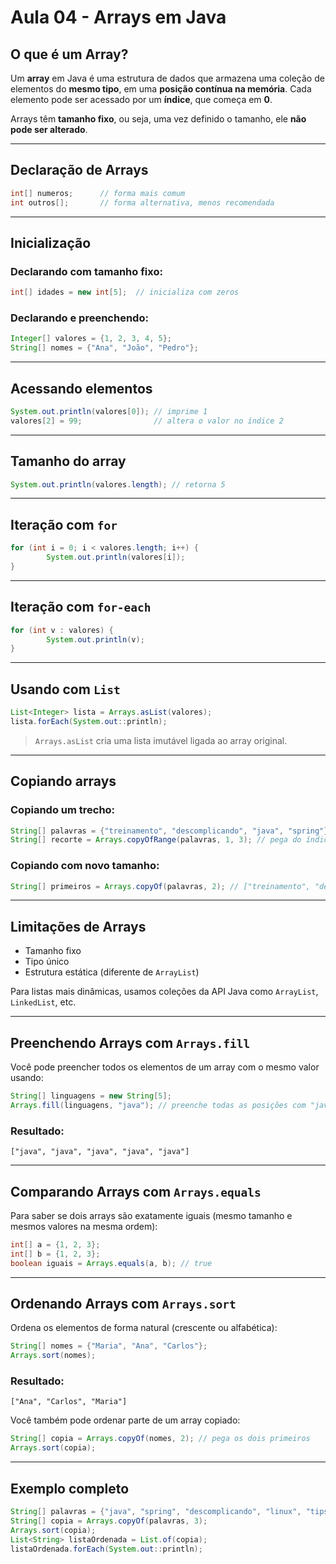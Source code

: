 # Aula 04 - Arrays em Java

## O que é um Array?

Um **array** em Java é uma estrutura de dados que armazena uma coleção de elementos do **mesmo tipo**, em uma **posição contínua na memória**. Cada elemento pode ser acessado por um **índice**, que começa em **0**.

Arrays têm **tamanho fixo**, ou seja, uma vez definido o tamanho, ele **não pode ser alterado**.

---

## Declaração de Arrays

```java
int[] numeros;      // forma mais comum
int outros[];       // forma alternativa, menos recomendada
```

---

## Inicialização

### Declarando com tamanho fixo:
```java
int[] idades = new int[5];  // inicializa com zeros
```

### Declarando e preenchendo:
```java
Integer[] valores = {1, 2, 3, 4, 5};
String[] nomes = {"Ana", "João", "Pedro"};
```

---

## Acessando elementos

```java
System.out.println(valores[0]); // imprime 1
valores[2] = 99;                // altera o valor no índice 2
```

---

## Tamanho do array

```java
System.out.println(valores.length); // retorna 5
```

---

## Iteração com `for`

```java
for (int i = 0; i < valores.length; i++) {
        System.out.println(valores[i]);
}
```

---

## Iteração com `for-each`

```java
for (int v : valores) {
        System.out.println(v);
}
```

---

## Usando com `List`

```java
List<Integer> lista = Arrays.asList(valores);
lista.forEach(System.out::println);
```

> `Arrays.asList` cria uma lista imutável ligada ao array original.

---

## Copiando arrays

### Copiando um trecho:
```java
String[] palavras = {"treinamento", "descomplicando", "java", "spring"};
String[] recorte = Arrays.copyOfRange(palavras, 1, 3); // pega do índice 1 ao 2
```

### Copiando com novo tamanho:
```java
String[] primeiros = Arrays.copyOf(palavras, 2); // ["treinamento", "descomplicando"]
```

---

## Limitações de Arrays
- Tamanho fixo
- Tipo único
- Estrutura estática (diferente de `ArrayList`)

Para listas mais dinâmicas, usamos coleções da API Java como `ArrayList`, `LinkedList`, etc.

---

## Preenchendo Arrays com `Arrays.fill`

Você pode preencher todos os elementos de um array com o mesmo valor usando:

```java
String[] linguagens = new String[5];
Arrays.fill(linguagens, "java"); // preenche todas as posições com "java"
```

### Resultado:
```
["java", "java", "java", "java", "java"]
```

---

## Comparando Arrays com `Arrays.equals`

Para saber se dois arrays são exatamente iguais (mesmo tamanho e mesmos valores na mesma ordem):

```java
int[] a = {1, 2, 3};
int[] b = {1, 2, 3};
boolean iguais = Arrays.equals(a, b); // true
```

---

## Ordenando Arrays com `Arrays.sort`

Ordena os elementos de forma natural (crescente ou alfabética):

```java
String[] nomes = {"Maria", "Ana", "Carlos"};
Arrays.sort(nomes);
```

### Resultado:
```
["Ana", "Carlos", "Maria"]
```

Você também pode ordenar parte de um array copiado:

```java
String[] copia = Arrays.copyOf(nomes, 2); // pega os dois primeiros
Arrays.sort(copia);
```

---

## Exemplo completo

```java
String[] palavras = {"java", "spring", "descomplicando", "linux", "tips"};
String[] copia = Arrays.copyOf(palavras, 3);
Arrays.sort(copia);
List<String> listaOrdenada = List.of(copia);
listaOrdenada.forEach(System.out::println);
```
